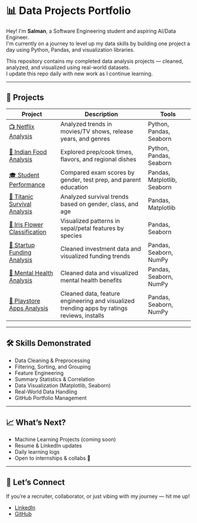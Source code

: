 # 📊 Data Projects Portfolio

Hey! I'm **Salman**, a Software Engineering student and aspiring AI/Data Engineer.  
I'm currently on a journey to level up my data skills by building one project a day using Python, Pandas, and visualization libraries.

This repository contains my completed data analysis projects — cleaned, analyzed, and visualized using real-world datasets.  
I update this repo daily with new work as I continue learning.

---

## 🚀 Projects

| Project | Description | Tools |
|--------|-------------|-------|
| [📺 Netflix Analysis](./netflix-analysis) | Analyzed trends in movies/TV shows, release years, and genres | Python, Pandas, Seaborn |
| [🍛 Indian Food Analysis](./indian-food-analysis) | Explored prep/cook times, flavors, and regional dishes | Python, Pandas, Seaborn |
| [🎓 Student Performance](./student-performance-analysis) | Compared exam scores by gender, test prep, and parent education | Pandas, Matplotlib, Seaborn |
| [🚢 Titanic Survival Analysis](./titanic-analysis) | Analyzed survival trends based on gender, class, and age | Pandas, Matplotlib |
| [🌸 Iris Flower Classification](./iris-flower-analysis) | Visualized patterns in sepal/petal features by species | Pandas, Seaborn |
| [💸 Startup Funding Analysis](./startup-funding-analysis) | Cleaned investment data and visualized funding trends | Pandas, Seaborn, NumPy |
| [🧠 Mental Health Analysis](./mental-health-analysis) | Cleaned data and visualized mental health benefits | Pandas, Seaborn, NumPy |
| [📱 Playstore Apps Analysis](./playstore-app-analysis) | Cleaned data, feature engineering and visualized trending apps by ratings reviews, installs | Pandas, Seaborn, NumPy |

---

## 🛠 Skills Demonstrated

- Data Cleaning & Preprocessing
- Filtering, Sorting, and Grouping
- Feature Engineering
- Summary Statistics & Correlation
- Data Visualization (Matplotlib, Seaborn)
- Real-World Data Handling
- GitHub Portfolio Management

---

## 📈 What’s Next?

- Machine Learning Projects (coming soon)
- Resume & LinkedIn updates
- Daily learning logs
- Open to internships & collabs 🚀

---

## 🙌 Let’s Connect

If you’re a recruiter, collaborator, or just vibing with my journey — hit me up!

- [LinkedIn](https://linkedin.com/in/salman-ahmad-dev) 
- [GitHub](https://github.com/Salman0452)




